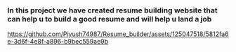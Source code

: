<h3>In this project we have created resume building website that can help u to build a good resume and  will help u land a job</h3>



https://github.com/Piyush74987/Resume_builder/assets/125047518/5812fa6e-3d6f-4e8f-a896-b9bec559ae9b

